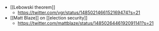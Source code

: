 - [[Lebowski theorem]]
    - https://twitter.com/vgr/status/1485021466152169474?s=21
- [[Matt Blaze]] on [[election security]]
    - https://twitter.com/mattblaze/status/1485026446192091141?s=21
